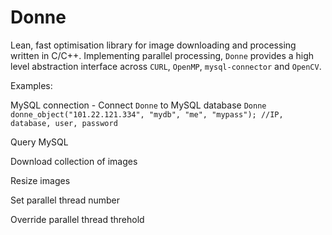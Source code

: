 # Donne
Lean, fast optimisation library for image downloading and processing written in C/C++. Implementing parallel processing, `Donne` provides a high level abstraction interface across `CURL`, `OpenMP`, `mysql-connector` and `OpenCV`.


Examples:

MySQL connection - Connect `Donne` to MySQL database
`Donne donne_object("101.22.121.334", "mydb", "me", "mypass"); //IP, database, user, password`


Query MySQL


Download collection of images


Resize images



Set parallel thread number



Override parallel thread threhold



